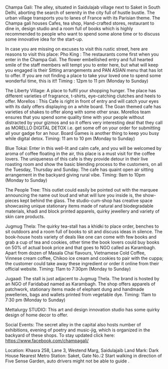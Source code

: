 Champa Gali:
The alley, situated in Saidulajab village next to Saket in South Delhi, aborting the search of serenity in the city full of hustle bustle. The urban village transports you to lanes of France with its Parisian theme. The Champa gali houses Cafes, tea shop, Hand-crafted stores, restaurant to dine in, design studio and a room full of books which is highly recommended to people who want to spend some alone time or to discuss some innovative idea for the start-up.

In case you are missing on excuses to visit this rustic street, here are reasons to visit this place:
Pho King : The restaurants come first when you enter in the Champa Gali. The flower embellished entry and full hearted smile of the staff members will tempt you to enter here, but what will keep you engaged is their Sitting arrangements and PAN ASIAN menu that has lot to offer. If you are not finding a place to take your loved one to spend some wonderful time, this is it!!
Timing : 12pm to 11 pm  (Monday to Sunday)


The Liberty Village: A place to fulfil your shopping hunger. The place has different varieties of fragrance, t-shirts, eye-catching clutches and heels to offer.
Morellos : This Cafe is right in front of entry and will catch your eyes with its daily offers displaying on a white board. The Goan themed cafe has varieties of shakes to offer along with some other snax. Morellos team ensures that you spend some quality time with your people without distracted by your gizmos and so it offers very interesting deal that they call as MORELLO DIGITAL DETOX i.e. get some off on your order for submitting all your gadge for an hour. Board Games is another thing to keep you busy while digital detox.
Timing: 11 am to 10 pm (Monday to Sunday)


Blue Tokai: Enter in this well-lit and calm cafe, and you will be welcomed by aroma of coffee floating in the air, this place is a must visit for the coffee lovers. The uniqueness of this cafe is they provide detour in their live roasting room and show the basic blending process to the customers, on all the Tuesday, Thursday and Sunday. The cafe has quaint open air sitting arrangement in the backyard giving rural vibe.
Timing: 9am to 10pm (Monday to Sunday)


The People Tree: This outlet could easily be pointed out with the marquee announcing the name out loud and what will lure you inside is, the show-pieces kept behind the glass. The studio-cum-shop has creative space showcasing unique stationary items made of natural and biodegradable materials, khadi and block printed apparels, quirky jewellery and variety of skin care products.

Jugmug Thela: The quirky tea-stall has a khidki to place order, benches to sit outdoors and a room full of books to sit and discuss ideas in silence. The book-house hosts variety of deals like one can come with few books and grab a cup of tea and cookies, other time the book lovers could buy books on 50% of actual book price and that goes to NGO called as Karambagh. 
Apart from dozen of Masala Chai flavours, Vietnamese Cold Coffee, Vinnese cream coffee, Chikoo ice cream and cookies to pair with the cuppa; the customer could take away these ingredient or order it online from their official website.
Timing: 11am to 7:30pm (Monday to Sunday)

Jugaad: The stall is just adjacent to Jugmug Thela. The brand is hosted by an  NGO of Faridabad named as Karambagh. The shop offers apparels of patchwork, stationary items made of elephant dung and handmade jewelleries, bags and wallets printed from vegetable dye.
Timing: 11am to 7:30 pm (Monday to Sunday)

Mettalurgy STUDIO: This art and design innovation studio has some quirky design of home decor to offer.


Social Events: 
The secret alley in the capital also hosts number of exhibitions, evening of poetry and music-jig, which is organized in the backyard of these shops. To stay updated click here: https://www.facebook.com/champagali/

Location: 
Khasra 258, Lane 3, Westend Marg, Saidulajaib
Land Mark: Dark House
Nearest Metro Station: Saket, Gate No.:2
Start walking in direction of Five Sense Garden, auto drivers might not be able to guide . 
